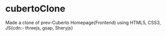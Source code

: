 # cubertoClone
Made a clone of prev-Cuberto Homepage(Frontend) using HTML5, CSS3, JS{cdn:- threejs, gsap, Sheryjs}
